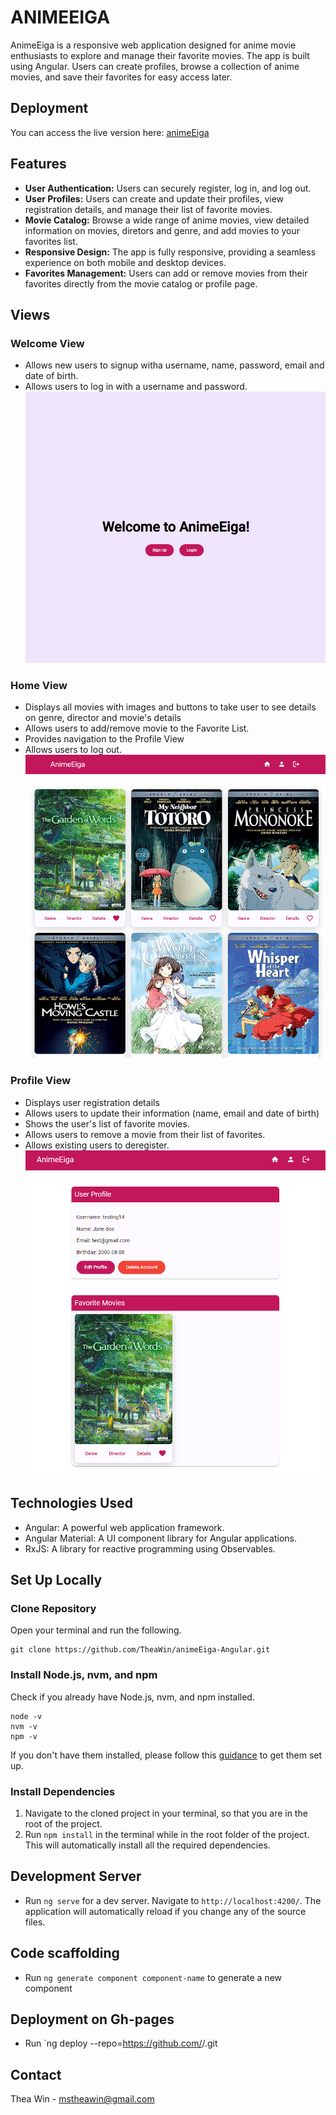 # ANIMEEIGA

AnimeEiga is a responsive web application designed for anime movie enthusiasts to explore and manage their favorite movies. The app is built using Angular. Users can create profiles, browse a collection of anime movies, and save their favorites for easy access later.

## Deployment
You can access the live version here: [animeEiga](https://theawin.github.io/animeEiga-Angular/welcome)

## Features

- **User Authentication:** Users can securely register, log in, and log out.
- **User Profiles:** Users can create and update their profiles, view registration details, and manage their list of favorite movies.
- **Movie Catalog:** Browse a wide range of anime movies, view detailed information on movies, diretors and genre, and add movies to your favorites list.
- **Responsive Design:** The app is fully responsive, providing a seamless experience on both mobile and desktop devices.
- **Favorites Management:** Users can add or remove movies from their favorites directly from the movie catalog or profile page.

## Views

### Welcome View
- Allows new users to signup witha username, name, password, email and date of birth.
- Allows users to log in with a username and password.
![welcome page](https://github.com/TheaWin/animeEiga-Angular/blob/main/image/welcome-page.png)

### Home View
- Displays all movies with images and buttons to take user to see details on genre, director and movie's details
- Allows users to add/remove movie to the Favorite List.
- Provides navigation to the Profile View
- Allows users to log out.
![Home Page](https://github.com/TheaWin/animeEiga-Angular/blob/main/image/movie-card.png)

### Profile View
- Displays user registration details
- Allows users to update their information (name, email and date of birth)
- Shows the user's list of favorite movies.
- Allows users to remove a movie from their list of favorites.
- Allows existing users to deregister.
![Profile View](https://github.com/TheaWin/animeEiga-Angular/blob/main/image/profile-page.png)

## Technologies Used
- Angular: A powerful web application framework.
- Angular Material: A UI component library for Angular applications.
- RxJS: A library for reactive programming using Observables.

## Set Up Locally
### Clone Repository
Open your terminal and run the following.
```
git clone https://github.com/TheaWin/animeEiga-Angular.git
```

### Install Node.js, nvm, and npm
Check if you already have Node.js, nvm, and npm installed.
```
node -v
nvm -v
npm -v
```
If you don't have them installed, please follow this [guidance](https://docs.npmjs.com/downloading-and-installing-node-js-and-npm#using-a-node-version-manager-to-install-nodejs-and-npm) to get them set up.

### Install Dependencies
1. Navigate to the cloned project in your terminal, so that you are in the root of the project.
2. Run `npm install` in the terminal while in the root folder of the project. This will automatically install all the required dependencies.

## Development Server
- Run `ng serve` for a dev server. Navigate to `http://localhost:4200/`. The application will automatically reload if you change any of the source files.

## Code scaffolding
- Run `ng generate component component-name` to generate a new component

## Deployment on Gh-pages
- Run `ng deploy --repo=https://github.com/<username>/<repository-name>.git

## Contact
Thea Win - [mstheawin@gmail.com](mailto:mstheawin@gmail.com)
